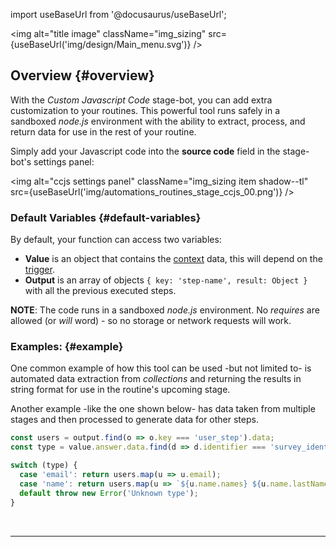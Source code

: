 import useBaseUrl from '@docusaurus/useBaseUrl';

<img alt="title image" className="img_sizing" src={useBaseUrl('img/design/Main_menu.svg')} />
<br/>

## Overview {#overview}

With the _Custom Javascript Code_ stage-bot, you can add extra customization to your routines. This powerful tool runs safely in a sandboxed _node.js_ environment with the ability to extract, process, and return data for use in the rest of your routine.

Simply add your Javascript code into the **source code** field in the stage-bot's settings panel:

<img alt="ccjs settings panel" className="img_sizing item shadow--tl" src={useBaseUrl('img/automations_routines_stage_ccjs_00.png')} />
<br/>

### Default Variables {#default-variables}

By default, your function can access two variables:

- **Value** is an object that contains the [context](/docs/documentation/automation/triggers_and_contexts) data, this will depend on the [trigger](/docs/documentation/automation/triggers_and_contexts).
- **Output** is an array of objects `{ key: 'step-name', result: Object }` with all the previous executed steps.

**NOTE**: The code runs in a sandboxed _node.js_ environment. No _requires_ are allowed (or _will_ word) - so no storage or network requests will work.

<div className="alert alert--secondary">

### <span className="hero__subtitle">Examples:</span> {#example}

One common example of how this tool can be used -but not limited to- is automated data extraction from _collections_ and returning the results in string format for use in the routine's upcoming stage.

Another example -like the one shown below- has data taken from multiple stages and then processed to generate data for other steps.

```javascript
const users = output.find(o => o.key === 'user_step').data;
const type = value.answer.data.find(d => d.identifier === 'survey_identifier').result;

switch (type) {
  case 'email': return users.map(u => u.email);
  case 'name': return users.map(u => `${u.name.names} ${u.name.lastName || ''}`);
  default throw new Error('Unknown type');
}
```

</div>
<br/>

-----------